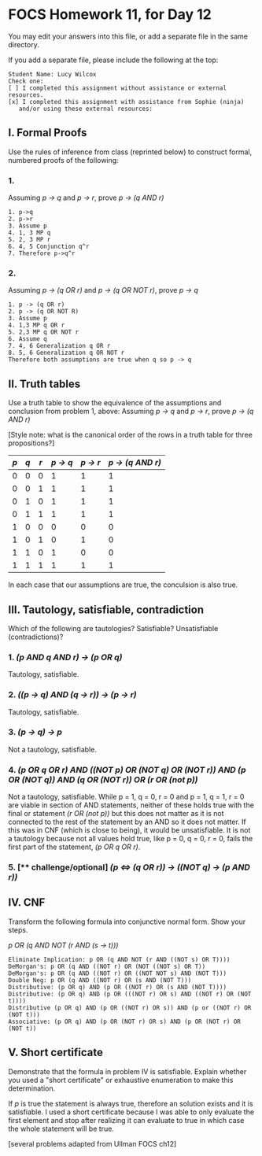 # FOCS Homework 11, for Day 12

You may edit your answers into this file, or add a separate file in the same directory.

If you add a separate file, please include the following at the top:

```
Student Name: Lucy Wilcox
Check one:
[ ] I completed this assignment without assistance or external resources.
[x] I completed this assignment with assistance from Sophie (ninja)
   and/or using these external resources: 
```

## I. Formal Proofs

Use the rules of inference from class (reprinted below) to construct formal, numbered proofs of the following:

### 1. 

Assuming _p -> q_ and _p -> r_, prove _p -> (q AND r)_

```
1. p->q
2. p->r
3. Assume p
4. 1, 3 MP q
5. 2, 3 MP r
6. 4, 5 Conjunction q^r
7. Therefore p->q^r
```

### 2.

Assuming _p -> (q OR r)_ and _p -> (q OR NOT r)_, prove _p -> q_


```
1. p -> (q OR r)
2. p -> (q OR NOT R)
3. Assume p
4. 1,3 MP q OR r
5. 2,3 MP q OR NOT r
6. Assume q
7. 4, 6 Generalization q OR r
8. 5, 6 Generalization q OR NOT r
Therefore both assumptions are true when q so p -> q
```

## II. Truth tables

Use a truth table to show the equivalence of the assumptions and conclusion from problem 1, above:  Assuming _p -> q_ and _p -> r_, prove _p -> (q AND r)_

[Style note:  what is the canonical order of the rows in a truth table for three propositions?]


_p_ | _q_ | _r_ | _p -> q_ | _p -> r_ | _p -> (q AND r)_ 
----|-----|-----|----------|----------|------
 0  |  0  | 0   |     1    |     1    |    1
 0  |  0  | 1   |     1    |     1    |    1
 0  |  1  | 0   |     1    |     1    |    1
 0  |  1  | 1   |     1    |     1    |    1
 1  |  0  | 0   |     0    |     0    |    0
 1  |  0  | 1   |     0    |     1    |    0    
 1  |  1  | 0   |     1    |     0    |    0
 1  |  1  | 1   |     1    |     1    |    1

In each case that our assumptions are true, the conculsion is also true.

## III. Tautology, satisfiable, contradiction

Which of the following are tautologies?  Satisfiable?  Unsatisfiable (contradictions)?

### 1. _(p AND q AND r) -> (p OR q)_

Tautology, satisfiable.

### 2. _((p -> q) AND (q -> r)) -> (p -> r)_

Tautology, satisfiable.

### 3. _(p -> q) -> p_

Not a tautology, satisfiable.

### 4. _(p OR q OR r) AND ((NOT p) OR (NOT q) OR (NOT r)) AND (p OR (NOT q)) AND (q OR (NOT r)) OR (r OR (not p))_ 

Not a tautology, satisfiable. While p = 1, q = 0, r = 0 and p = 1, q = 1, r = 0 are viable in section of AND statements, neither of these holds true with the final or statement _(r OR (not p))_ but this does not matter as it is not connected to the rest of the statement by an AND so it does not matter. If this was in CNF (which is close to being), it would be unsatisfiable. It is not a tautology because not all values hold true, like p = 0, q = 0, r = 0, fails the first part of the statement, _(p OR q OR r)_.

### 5. [** challenge/optional] _(p <=> (q OR r)) -> ((NOT q) -> (p AND r))_



## IV. CNF

Transform the following formula into conjunctive normal form.  Show your steps.

_p OR (q AND NOT (r AND (s -> t)))_

```
Eliminate Implication: p OR (q AND NOT (r AND ((NOT s) OR T))))
DeMorgan's: p OR (q AND ((NOT r) OR (NOT ((NOT s) OR T))
DeMorgan's: p OR (q AND ((NOT r) OR ((NOT NOT s) AND (NOT T)))
Double Neg: p OR (q AND ((NOT r) OR (s AND (NOT T)))
Distributive: (p OR q) AND (p OR ((NOT r) OR (s AND (NOT T))))
Distributive: (p OR q) AND (p OR (((NOT r) OR s) AND ((NOT r) OR (NOT t))))
Distributive (p OR q) AND (p OR ((NOT r) OR s)) AND (p or ((NOT r) OR (NOT t))) 
Associative: (p OR q) AND (p OR (NOT r) OR s) AND (p OR (NOT r) OR (NOT t))
```


## V. Short certificate

Demonstrate that the formula in problem IV is satisfiable.  Explain whether you used a  "short certificate" or exhaustive enumeration to make this determination.

If _p_ is true the statement is always true, therefore an solution exists and it is satisfiable. I used a short certificate because I was able to only evaluate the first element and stop after realizing it can evaluate to true in which case the whole statement will be true.


[several problems adapted from Ullman FOCS ch12]
